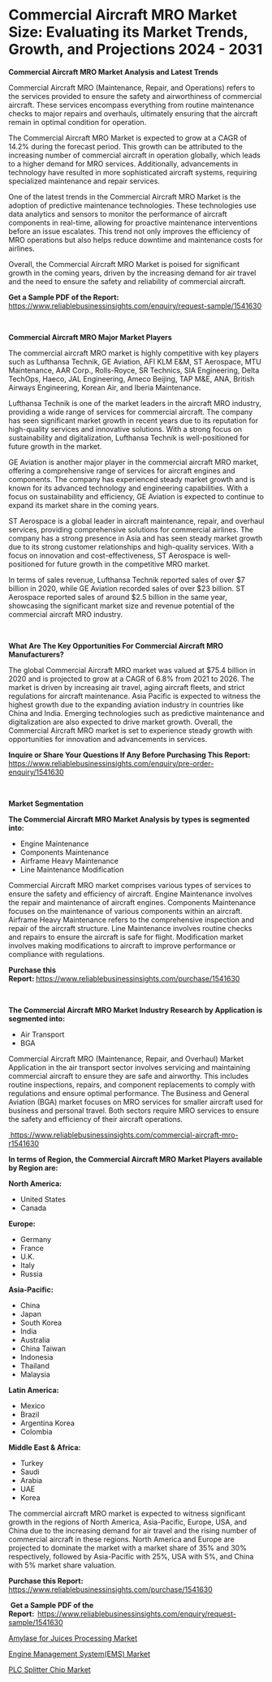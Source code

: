 <p><h1>Commercial Aircraft MRO Market Size: Evaluating its Market Trends, Growth, and Projections 2024 - 2031</h1></p><p><strong>Commercial Aircraft MRO Market Analysis and Latest Trends</strong></p>
<p><p>Commercial Aircraft MRO (Maintenance, Repair, and Operations) refers to the services provided to ensure the safety and airworthiness of commercial aircraft. These services encompass everything from routine maintenance checks to major repairs and overhauls, ultimately ensuring that the aircraft remain in optimal condition for operation.</p><p>The Commercial Aircraft MRO Market is expected to grow at a CAGR of 14.2% during the forecast period. This growth can be attributed to the increasing number of commercial aircraft in operation globally, which leads to a higher demand for MRO services. Additionally, advancements in technology have resulted in more sophisticated aircraft systems, requiring specialized maintenance and repair services.</p><p>One of the latest trends in the Commercial Aircraft MRO Market is the adoption of predictive maintenance technologies. These technologies use data analytics and sensors to monitor the performance of aircraft components in real-time, allowing for proactive maintenance interventions before an issue escalates. This trend not only improves the efficiency of MRO operations but also helps reduce downtime and maintenance costs for airlines.</p><p>Overall, the Commercial Aircraft MRO Market is poised for significant growth in the coming years, driven by the increasing demand for air travel and the need to ensure the safety and reliability of commercial aircraft.</p></p>
<p><strong>Get a Sample PDF of the Report:&nbsp;</strong> <a href="https://www.reliablebusinessinsights.com/enquiry/request-sample/1541630">https://www.reliablebusinessinsights.com/enquiry/request-sample/1541630</a></p>
<p>&nbsp;</p>
<p><strong>Commercial Aircraft MRO Major Market Players</strong></p>
<p><p>The commercial aircraft MRO market is highly competitive with key players such as Lufthansa Technik, GE Aviation, AFI KLM E&M, ST Aerospace, MTU Maintenance, AAR Corp., Rolls-Royce, SR Technics, SIA Engineering, Delta TechOps, Haeco, JAL Engineering, Ameco Beijing, TAP M&E, ANA, British Airways Engineering, Korean Air, and Iberia Maintenance.</p><p>Lufthansa Technik is one of the market leaders in the aircraft MRO industry, providing a wide range of services for commercial aircraft. The company has seen significant market growth in recent years due to its reputation for high-quality services and innovative solutions. With a strong focus on sustainability and digitalization, Lufthansa Technik is well-positioned for future growth in the market.</p><p>GE Aviation is another major player in the commercial aircraft MRO market, offering a comprehensive range of services for aircraft engines and components. The company has experienced steady market growth and is known for its advanced technology and engineering capabilities. With a focus on sustainability and efficiency, GE Aviation is expected to continue to expand its market share in the coming years.</p><p>ST Aerospace is a global leader in aircraft maintenance, repair, and overhaul services, providing comprehensive solutions for commercial airlines. The company has a strong presence in Asia and has seen steady market growth due to its strong customer relationships and high-quality services. With a focus on innovation and cost-effectiveness, ST Aerospace is well-positioned for future growth in the competitive MRO market.</p><p>In terms of sales revenue, Lufthansa Technik reported sales of over $7 billion in 2020, while GE Aviation recorded sales of over $23 billion. ST Aerospace reported sales of around $2.5 billion in the same year, showcasing the significant market size and revenue potential of the commercial aircraft MRO industry.</p></p>
<p>&nbsp;</p>
<p><strong>What Are The Key Opportunities For Commercial Aircraft MRO Manufacturers?</strong></p>
<p><p>The global Commercial Aircraft MRO market was valued at $75.4 billion in 2020 and is projected to grow at a CAGR of 6.8% from 2021 to 2026. The market is driven by increasing air travel, aging aircraft fleets, and strict regulations for aircraft maintenance. Asia Pacific is expected to witness the highest growth due to the expanding aviation industry in countries like China and India. Emerging technologies such as predictive maintenance and digitalization are also expected to drive market growth. Overall, the Commercial Aircraft MRO market is set to experience steady growth with opportunities for innovation and advancements in services.</p></p>
<p><strong>Inquire or Share Your Questions If Any Before Purchasing This Report:</strong> <a href="https://www.reliablebusinessinsights.com/enquiry/pre-order-enquiry/1541630">https://www.reliablebusinessinsights.com/enquiry/pre-order-enquiry/1541630</a></p>
<p>&nbsp;</p>
<p><strong>Market Segmentation</strong></p>
<p><strong>The Commercial Aircraft MRO Market Analysis by types is segmented into:</strong></p>
<p><ul><li>Engine Maintenance</li><li>Components Maintenance</li><li>Airframe Heavy Maintenance</li><li>Line Maintenance Modification</li></ul></p>
<p><p>Commercial Aircraft MRO market comprises various types of services to ensure the safety and efficiency of aircraft. Engine Maintenance involves the repair and maintenance of aircraft engines. Components Maintenance focuses on the maintenance of various components within an aircraft. Airframe Heavy Maintenance refers to the comprehensive inspection and repair of the aircraft structure. Line Maintenance involves routine checks and repairs to ensure the aircraft is safe for flight. Modification market involves making modifications to aircraft to improve performance or compliance with regulations.</p></p>
<p><strong>Purchase this Report:&nbsp;</strong><a href="https://www.reliablebusinessinsights.com/purchase/1541630">https://www.reliablebusinessinsights.com/purchase/1541630</a></p>
<p>&nbsp;</p>
<p><strong>The Commercial Aircraft MRO Market Industry Research by Application is segmented into:</strong></p>
<p><ul><li>Air Transport</li><li>BGA</li></ul></p>
<p><p>Commercial Aircraft MRO (Maintenance, Repair, and Overhaul) Market Application in the air transport sector involves servicing and maintaining commercial aircraft to ensure they are safe and airworthy. This includes routine inspections, repairs, and component replacements to comply with regulations and ensure optimal performance. The Business and General Aviation (BGA) market focuses on MRO services for smaller aircraft used for business and personal travel. Both sectors require MRO services to ensure the safety and efficiency of their aircraft operations.</p></p>
<p><a href="https://www.reliablebusinessinsights.com/commercial-aircraft-mro-r1541630">&nbsp;https://www.reliablebusinessinsights.com/commercial-aircraft-mro-r1541630</a></p>
<p><strong>In terms of Region, the Commercial Aircraft MRO Market Players available by Region are:</strong></p>
<p>
    <p> <strong> North America: </strong>
        <ul>
            <li>United States</li>
            <li>Canada</li>
        </ul>
        </p> 
    <p> <strong> Europe: </strong>
        <ul>
            <li>Germany</li>
            <li>France</li>
            <li>U.K.</li>
            <li>Italy</li>
            <li>Russia</li>
        </ul>
        </p> 
    <p> <strong> Asia-Pacific: </strong>
        <ul>
            <li>China</li>
            <li>Japan</li>
            <li>South Korea</li>
            <li>India</li>
            <li>Australia</li>
            <li>China Taiwan</li>
            <li>Indonesia</li>
            <li>Thailand</li>
            <li>Malaysia</li>
        </ul>
        </p> 
    <p> <strong> Latin America: </strong>
        <ul>
            <li>Mexico</li>
            <li>Brazil</li>
            <li>Argentina Korea</li>
            <li>Colombia</li>
        </ul>
        </p> 
    <p> <strong> Middle East & Africa: </strong>
        <ul>
            <li>Turkey</li>
            <li>Saudi</li>
            <li>Arabia</li>
            <li>UAE</li>
            <li>Korea</li>
        </ul>
    </p>
    </p>
<p><p>The commercial aircraft MRO market is expected to witness significant growth in the regions of North America, Asia-Pacific, Europe, USA, and China due to the increasing demand for air travel and the rising number of commercial aircraft in these regions. North America and Europe are projected to dominate the market with a market share of 35% and 30% respectively, followed by Asia-Pacific with 25%, USA with 5%, and China with 5% market share valuation.</p></p>
<p><strong>Purchase this Report: </strong><a href="https://www.reliablebusinessinsights.com/purchase/1541630">https://www.reliablebusinessinsights.com/purchase/1541630</a></p>
<p>&nbsp;<strong>Get a Sample PDF of the Report:&nbsp;&nbsp;</strong><a href="https://www.reliablebusinessinsights.com/enquiry/request-sample/1541630">https://www.reliablebusinessinsights.com/enquiry/request-sample/1541630</a></p>
<p><strong></strong></p>
<p><p><a href="https://medium.com/@felipestehr/amylase-for-juices-processing-market-size-share-trends-analysis-report-by-end-use-fca86ef0fcbf">Amylase for Juices Processing Market</a></p><p><a href="https://github.com/vregtldg37/Market-Research-Report-List-1/blob/main/engine-management-systemems-market.md">Engine Management System(EMS) Market</a></p><p><a href="https://medium.com/@welsonwiden94552/global-plc-splitter-chip-market-sector-types-applications-market-player-strategies-regional-5a403deafc69">PLC Splitter Chip Market</a></p></p>